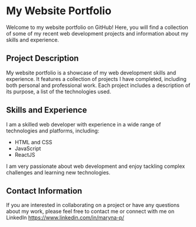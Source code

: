 # My Website Portfolio
Welcome to my website portfolio on GitHub! Here, you will find a collection of some of my recent web development projects and information about my skills and experience.

## Project Description
My website portfolio is a showcase of my web development skills and experience. It features a collection of projects I have completed, including both personal and professional work. Each project includes a description of its purpose, a list of the technologies used.

## Skills and Experience
I am a skilled web developer with experience in a wide range of technologies and platforms, including:

* HTML and CSS 
* JavaScript
* ReactJS

I am very passionate about web development and enjoy tackling complex challenges and learning new technologies.

## Contact Information
If you are interested in collaborating on a project or have any questions about my work, please feel free to contact me or connect with me on LinkedIn https://www.linkedin.com/in/maryna-p/
